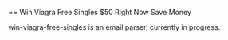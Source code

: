 == Win Viagra Free Singles $50 Right Now Save Money

win-viagra-free-singles is an email parser, currently in progress.